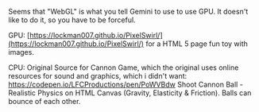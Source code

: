 Seems that "WebGL" is what you tell Gemini to use to use GPU.
It doesn't like to do it, so you have to be forceful.

GPU:
[https://lockman007.github.io/PixelSwirl/](https://lockman007.github.io/PixelSwirl/) for a HTML 5 page fun toy with images.

CPU:
Original Source for Cannon Game, which the original uses online resources for sound and graphics, which i didn't want:
https://codepen.io/LFCProductions/pen/PoWVBdw
Shoot Cannon Ball - Realistic Physics on HTML Canvas (Gravity, Elasticity & Friction). Balls can bounce of each other.
